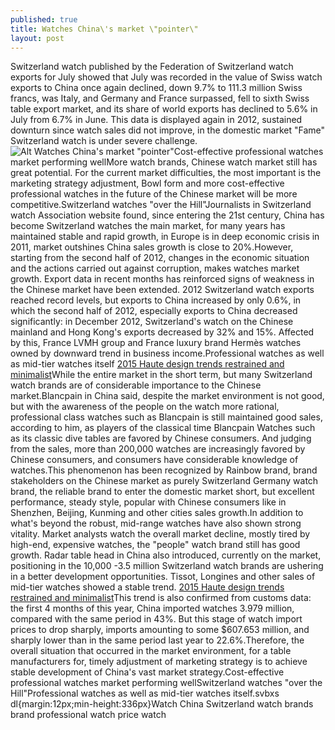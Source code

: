 ```yaml
---
published: true
title: Watches China\'s market \"pointer\"
layout: post
---
```

Switzerland watch published by the Federation of Switzerland watch exports for July showed that July was recorded in the value of Swiss watch exports to China once again declined, down 9.7% to 111.3 million Swiss francs, was Italy, and Germany and France surpassed, fell to sixth Swiss table export market, and its share of world exports has declined to 5.6% in July from 6.7% in June. This data is displayed again in 2012, sustained downturn since watch sales did not improve, in the domestic market \"Fame\" Switzerland watch is under severe challenge.![Alt Watches China\'s market \"pointer\"](https://c2.staticflickr.com/6/5605/30769160791_a833ffd0a5.jpg)Cost-effective professional watches market performing wellMore watch brands, Chinese watch market still has great potential. For the current market difficulties, the most important is the marketing strategy adjustment, Bowl form and more cost-effective professional watches in the future of the Chinese market will be more competitive.Switzerland watches \"over the Hill\"Journalists in Switzerland watch Association website found, since entering the 21st century, China has become Switzerland watches the main market, for many years has maintained stable and rapid growth, in Europe is in deep economic crisis in 2011, market outshines China sales growth is close to 20%.However, starting from the second half of 2012, changes in the economic situation and the actions carried out against corruption, makes watches market growth. Export data in recent months has reinforced signs of weakness in the Chinese market have been extended. 2012 Switzerland watch exports reached record levels, but exports to China increased by only 0.6%, in which the second half of 2012, especially exports to China decreased significantly: in December 2012, Switzerland\'s watch on the Chinese mainland and Hong Kong\'s exports decreased by 32% and 15%. Affected by this, France LVMH group and France luxury brand Hermès watches owned by downward trend in business income.Professional watches as well as mid-tier watches itself [2015 Haute design trends restrained and minimalist](http://www.faybag.com/2016/08/27/2015-haute-design-trends-restrained-and-minimalist-restraint-part-two/)While the entire market in the short term, but many Switzerland watch brands are of considerable importance to the Chinese market.Blancpain in China said, despite the market environment is not good, but with the awareness of the people on the watch more rational, professional class watches such as Blancpain is still maintained good sales, according to him, as players of the classical time Blancpain Watches such as its classic dive tables are favored by Chinese consumers. And judging from the sales, more than 200,000 watches are increasingly favored by Chinese consumers, and consumers have considerable knowledge of watches.This phenomenon has been recognized by Rainbow brand, brand stakeholders on the Chinese market as purely Switzerland Germany watch brand, the reliable brand to enter the domestic market short, but excellent performance, steady style, popular with Chinese consumers like in Shenzhen, Beijing, Kunming and other cities sales growth.In addition to what\'s beyond the robust, mid-range watches have also shown strong vitality. Market analysts watch the overall market decline, mostly tired by high-end, expensive watches, the \"people\" watch brand still has good growth. Radar table head in China also introduced, currently on the market, positioning in the 10,000 -3.5 million Switzerland watch brands are ushering in a better development opportunities. Tissot, Longines and other sales of mid-tier watches showed a stable trend. [2015 Haute design trends restrained and minimalist](http://www.faybag.com/2016/08/27/2015-haute-design-trends-restrained-and-minimalist-restraint-part-two/)This trend is also confirmed from customs data: the first 4 months of this year, China imported watches 3.979 million, compared with the same period in 43%. But this stage of watch import prices to drop sharply, imports amounting to some $607.653 million, and sharply lower than in the same period last year to 22.6%.Therefore, the overall situation that occurred in the market environment, for a table manufacturers for, timely adjustment of marketing strategy is to achieve stable development of China\'s vast market strategy.Cost-effective professional watches market performing wellSwitzerland watches \"over the Hill\"Professional watches as well as mid-tier watches itself.svbxs dl{margin:12px;min-height:336px}Watch China Switzerland watch brands brand professional watch price watch